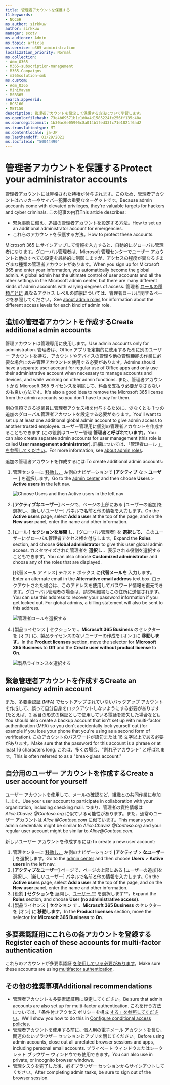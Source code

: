 ```yaml
---
title: 管理者アカウントを保護する
f1.keywords:
- NOCSH
ms.author: sirkkuw
author: sirkkuw
manager: scotv
ms.audience: Admin
ms.topic: article
ms.service: o365-administration
localization_priority: Normal
ms.collection:
- Adm_O365
- M365-subscription-management
- M365-Campaigns
- m365solution-smb
ms.custom:
- Adm_O365
- MiniMaven
- MSB365
search.appverid:
- BCS160
- MET150
description: 管理者アカウントを設定して保護する方法について学習します。
ms.openlocfilehash: 73e4b69571b1e1d0a4d1585224fe256ff135c40a
ms.sourcegitcommit: 1b30ac6e05906c8a014b1fed33fc71e1821f6ad2
ms.translationtype: MT
ms.contentlocale: ja-JP
ms.lasthandoff: 01/29/2021
ms.locfileid: "50044490"
---
```

# <a name="protect-your-administrator-accounts"></a><span data-ttu-id="96935-103">管理者アカウントを保護する</span><span class="sxs-lookup"><span data-stu-id="96935-103">Protect your administrator accounts</span></span>

<span data-ttu-id="96935-104">管理者アカウントには昇格された特権が付与されます。このため、管理者アカウントはハッカーやサイバー犯罪の重要なターゲットです。</span><span class="sxs-lookup"><span data-stu-id="96935-104">Because admin accounts come with elevated privileges, they're valuable targets for hackers and cyber criminals.</span></span> <span data-ttu-id="96935-105">この記事の内容</span><span class="sxs-lookup"><span data-stu-id="96935-105">This article describes:</span></span>

- <span data-ttu-id="96935-106">緊急事態に備え、追加の管理者アカウントを設定する方法。</span><span class="sxs-lookup"><span data-stu-id="96935-106">How to set up an additional administrator account for emergencies.</span></span>
- <span data-ttu-id="96935-107">これらのアカウントを保護する方法。</span><span class="sxs-lookup"><span data-stu-id="96935-107">How to protect these accounts.</span></span>

<span data-ttu-id="96935-108">Microsoft 365 にサインアップして情報を入力すると、自動的にグローバル管理者になります。グローバル管理者は、Microsoft 管理センターでユーザー アカウントと他のすべての設定を最終的に制御しますが、アクセスの程度が異なるさまざまな種類の管理者アカウントがあります。</span><span class="sxs-lookup"><span data-stu-id="96935-108">When you sign up for Microsoft 365 and enter your information, you automatically become the global admin. A global admin has the ultimate control of user accounts and all the other settings in the Microsoft admin center, but there are many different kinds of admin accounts with varying degrees of access.</span></span> <span data-ttu-id="96935-109">管理者 [ロールの種類ごとに](https://docs.microsoft.com/office365/admin/add-users/about-admin-roles) 異なるアクセス レベルの詳細については、管理者ロールに関するページを参照してください。</span><span class="sxs-lookup"><span data-stu-id="96935-109">See [about admin roles](https://docs.microsoft.com/office365/admin/add-users/about-admin-roles) for information about the different access levels for each kind of admin role.</span></span>

## <a name="create-additional-admin-accounts"></a><span data-ttu-id="96935-110">追加の管理者アカウントを作成する</span><span class="sxs-lookup"><span data-stu-id="96935-110">Create additional admin accounts</span></span>

<span data-ttu-id="96935-111">管理アカウントは管理専用に使用します。</span><span class="sxs-lookup"><span data-stu-id="96935-111">Use admin accounts only for administration.</span></span> <span data-ttu-id="96935-112">管理者は、Office アプリを定期的に使用するために別のユーザー アカウントを持ち、アカウントやデバイスの管理や他の管理機能の作業に必要な場合にのみ管理アカウントを使用する必要があります。</span><span class="sxs-lookup"><span data-stu-id="96935-112">Admins should have a separate user account for regular use of Office apps and only use their administrative account when necessary to manage accounts and devices, and while working on other admin functions.</span></span> <span data-ttu-id="96935-113">また、管理者アカウントから Microsoft 365 ライセンスを削除して、料金を支払う必要がなさらないのも良い方法です。</span><span class="sxs-lookup"><span data-stu-id="96935-113">It's also a good idea to remove the Microsoft 365 license from the admin accounts so you don't have to pay for them.</span></span>

<span data-ttu-id="96935-114">別の信頼できる従業員に管理者アクセス権を付与するために、少なくとも 1 つの追加のグローバル管理者アカウントを設定する必要があります。</span><span class="sxs-lookup"><span data-stu-id="96935-114">You'll want to set up at least one additional global admin account to give admin access to another trusted employee.</span></span> <span data-ttu-id="96935-115">ユーザー管理用に個別の管理者アカウントを作成することもできます (この役割はユーザー管理 **管理者と呼ばれています**)。</span><span class="sxs-lookup"><span data-stu-id="96935-115">You can also create separate admin accounts for user management (this role is called **User management administrator**).</span></span> <span data-ttu-id="96935-116">詳細については、「管理者ロール [」を参照してください](https://docs.microsoft.com/office365/admin/add-users/about-admin-roles)。</span><span class="sxs-lookup"><span data-stu-id="96935-116">For more information, see [about admin roles](https://docs.microsoft.com/office365/admin/add-users/about-admin-roles).</span></span>

<span data-ttu-id="96935-117">追加の管理者アカウントを作成するには:</span><span class="sxs-lookup"><span data-stu-id="96935-117">To create additional admin accounts:</span></span>

 1. <span data-ttu-id="96935-118">管理センターに <a href="https://go.microsoft.com/fwlink/p/?linkid=837890" target="_blank">移動し、</a> 左側のナビゲーションで **[アクティブ** な \> **ユーザー** ] を選択します。</span><span class="sxs-lookup"><span data-stu-id="96935-118">Go to the <a href="https://go.microsoft.com/fwlink/p/?linkid=837890" target="_blank">admin center</a> and then choose **Users** \> **Active users** in the left nav.</span></span>

    ![Choose Users and then Active users in the left nav](../media/Activeusers.png)

 2. <span data-ttu-id="96935-120">[**アクティブなユーザー]** ページで、ページの上部にある [ユーザーの追加]を選択し、[新しいユーザー] パネルで名前と他の情報を入力します。</span><span class="sxs-lookup"><span data-stu-id="96935-120">On the **Active users** page, select **Add a user** at the top of the page, and on the **New user** panel, enter the name and other information.</span></span>
 3. <span data-ttu-id="96935-121">[ロール **] セクションを展開** し、[グローバル管理者] を **選択して、** このユーザーにグローバル管理者アクセス権を付与します。</span><span class="sxs-lookup"><span data-stu-id="96935-121">Expand the **Roles** section, and choose **Global administrator** to give this user global admin access.</span></span> <span data-ttu-id="96935-122">カスタマイズされた管理者を **選択し** 、表示される役割を選択することもできます。</span><span class="sxs-lookup"><span data-stu-id="96935-122">You can also choose **Customized administrator** and choose any of the roles that are displayed.</span></span>

    <span data-ttu-id="96935-123">[代替メール アドレス] テキスト ボックス **に代替メールを** 入力します。</span><span class="sxs-lookup"><span data-stu-id="96935-123">Enter an alternate email in the **Alternative email address** text box.</span></span> <span data-ttu-id="96935-124">ロックアウトされた場合は、このアドレスを使用してパスワード情報を復元できます。グローバル管理者の場合は、請求明細書もこの住所に送信されます。</span><span class="sxs-lookup"><span data-stu-id="96935-124">You can use this address to recover your password information if you get locked out. For global admins, a billing statement will also be sent to this address.</span></span>

    ![管理者ロールを選択する](../media/adminroles.png)

 4. <span data-ttu-id="96935-126">[製品ライセンス **]** セクションで **、Microsoft 365 Business** のセレクターを [オフ] に、製品ライセンスのないユーザーの作成を [オン **]** に **移動します**。</span><span class="sxs-lookup"><span data-stu-id="96935-126">In the **Product licenses** section, move the selector for **Microsoft 365 Business** to **Off** and the **Create user without product license** to **On**.</span></span>

    ![製品ライセンスを選択する](../media/productlicense.png)

## <a name="create-an-emergency-admin-account"></a><span data-ttu-id="96935-128">緊急管理者アカウントを作成する</span><span class="sxs-lookup"><span data-stu-id="96935-128">Create an emergency admin account</span></span>

<span data-ttu-id="96935-129">また、多要素認証 (MFA) でセットアップされていないバックアップ アカウントを作成して、誤って自分自身をロックアウトしないようにする必要があります (たとえば、2 番目の形式の検証として使用している電話を紛失した場合など)。</span><span class="sxs-lookup"><span data-stu-id="96935-129">You should also create a backup account that isn't set up with multi-factor authentication (MFA) so you don't accidentally lock yourself out (for example if you lose your phone that you're using as a second form of verification).</span></span> <span data-ttu-id="96935-130">このアカウントのパスワードが語句または 16 文字以上である必要があります。</span><span class="sxs-lookup"><span data-stu-id="96935-130">Make sure that the password for this account is a phrase or at least 16 characters long.</span></span> <span data-ttu-id="96935-131">これは、多くの場合、"割れ子アカウント" と呼ばれます。</span><span class="sxs-lookup"><span data-stu-id="96935-131">This is often referred to as a "break-glass account."</span></span>

## <a name="create-a-user-account-for-yourself"></a><span data-ttu-id="96935-132">自分用のユーザー アカウントを作成する</span><span class="sxs-lookup"><span data-stu-id="96935-132">Create a user account for yourself</span></span>

<span data-ttu-id="96935-133">ユーザー アカウントを使用して、メールの確認など、組織との共同作業に参加します。</span><span class="sxs-lookup"><span data-stu-id="96935-133">Use your user account to participate in collaboration with your organization, including checking mail.</span></span> <span data-ttu-id="96935-134">つまり、管理者の資格情報は  *Alice.Chavez <span></span> @Contoso.org* に似ている可能性があります。また、通常のユーザー アカウントは *Alice <span></span> @Contoso.com* に似ています。</span><span class="sxs-lookup"><span data-stu-id="96935-134">This means your admin credentials might be similar to  *Alice.Chavez <span></span>@Contoso.org* and your regular user account might be similar to *Alice<span></span>@Contoso.com*.</span></span>

<span data-ttu-id="96935-135">新しいユーザー アカウントを作成するには:</span><span class="sxs-lookup"><span data-stu-id="96935-135">To create a new user account:</span></span>

1. <span data-ttu-id="96935-136">管理センターに <a href="https://go.microsoft.com/fwlink/p/?linkid=837890" target="_blank">移動し、</a> 左側のナビゲーションで **[アクティブ** \> **なユーザー** ] を選択します。</span><span class="sxs-lookup"><span data-stu-id="96935-136">Go to the <a href="https://go.microsoft.com/fwlink/p/?linkid=837890" target="_blank">admin center</a> and then choose **Users** \> **Active users** in the left nav.</span></span>
2. <span data-ttu-id="96935-137">[**アクティブなユーザー]** ページで、ページの上部にある [ユーザーの追加]を選択し、[新しいユーザー] パネルで名前と他の情報を入力します。</span><span class="sxs-lookup"><span data-stu-id="96935-137">On the **Active users** page, select **Add a user** at the top of the page, and on the **New user** panel, enter the name and other information.</span></span>
3. <span data-ttu-id="96935-138">[役割 **] セクションを** 展開し、[ユーザー \*\*](管理アクセス権なし) を選択します\*\*。</span><span class="sxs-lookup"><span data-stu-id="96935-138">Expand the **Roles** section, and choose **User (no administrative access)**.</span></span>
4. <span data-ttu-id="96935-139">[製品ライセンス **] セクション** で **、Microsoft 365 Business** のセレクターを [オン] に **移動します**。</span><span class="sxs-lookup"><span data-stu-id="96935-139">In the **Product licenses** section, move the selector for **Microsoft 365 Business** to **On**.</span></span>

## <a name="register-each-of-these-accounts-for-multi-factor-authentication"></a><span data-ttu-id="96935-140">多要素認証用にこれらの各アカウントを登録する</span><span class="sxs-lookup"><span data-stu-id="96935-140">Register each of these accounts for multi-factor authentication</span></span>

<span data-ttu-id="96935-141">これらのアカウントが多要素認証 [を使用している必要があります](m365-campaigns-multifactor-authenication.md)。</span><span class="sxs-lookup"><span data-stu-id="96935-141">Make sure these accounts are using [multifactor authentication](m365-campaigns-multifactor-authenication.md).</span></span>

## <a name="additional-recommendations"></a><span data-ttu-id="96935-142">その他の推奨事項</span><span class="sxs-lookup"><span data-stu-id="96935-142">Additional recommendations</span></span>

- <span data-ttu-id="96935-143">管理者アカウントも多要素認証用に設定してください。</span><span class="sxs-lookup"><span data-stu-id="96935-143">Be sure that admin accounts are also set up for multi-factor authentication.</span></span> <span data-ttu-id="96935-144">これを行う方法については、「条件付きアクセス ポリシーを構成 [する」を参照してください](m365-campaigns-conditional-access.md)。</span><span class="sxs-lookup"><span data-stu-id="96935-144">We'll show you how to do this in [Configure conditional access policies](m365-campaigns-conditional-access.md).</span></span>
- <span data-ttu-id="96935-145">管理者アカウントを使用する前に、個人用の電子メール アカウントを含む、関連のないブラウザー セッションとアプリを閉じてください。</span><span class="sxs-lookup"><span data-stu-id="96935-145">Before using admin accounts, close out all unrelated browser sessions and apps, including personal email accounts.</span></span> <span data-ttu-id="96935-146">プライベート ウィンドウまたはシークレット ブラウザー ウィンドウでも使用できます。</span><span class="sxs-lookup"><span data-stu-id="96935-146">You can also use in private, or incognito browser windows.</span></span>
- <span data-ttu-id="96935-147">管理タスクを完了した後、必ずブラウザー セッションからサインアウトしてください。</span><span class="sxs-lookup"><span data-stu-id="96935-147">After completing admin tasks, be sure to sign out of the browser session.</span></span>
